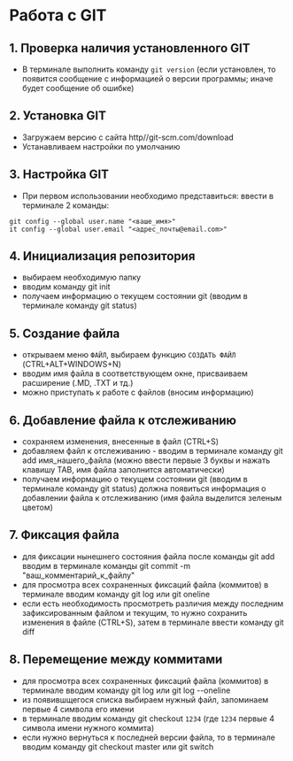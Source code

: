 # Работа с GIT

## 1. Проверка наличия установленного GIT
* В терминале выполнить команду `git version` (если установлен, то появится сообщение с информацией о версии программы; иначе будет сообщение об ошибке)

## 2. Установка GIT
* Загружаем версию с сайта http//git-scm.com/download
* Устанавливаем настройки по умолчанию

## 3. Настройка GIT

* При первом использовании необходимо представиться: 
ввести в терминале 2 команды:
```
git config --global user.name "<ваше_имя>"
it config --global user.email "<адрес_почты@email.com>"
```
## 4. Инициализация репозитория

* выбираем необходимую папку
* вводим команду git init
* получаем информацию о текущем состоянии git (вводим в терминале команду git status)

## 5. Создание файла
* открываем меню `ФАЙЛ`, выбираем функцию `СОЗДАТЬ ФАЙЛ` (CTRL+ALT+WINDOWS+N)
* вводим имя файла в соответствующем окне, присваиваем расширение (.MD, .TXT и тд.)
* можно приступать к работе с файлов (вносим информацию)

## 6. Добавление файла к отслеживанию

* сохраняем изменения, внесенные в файл (CTRL+S)
* добавляем файл к отслеживанию - вводим в терминале команду git add имя_нашего_файла (можно ввести первые 3 буквы и нажать клавишу TAB, имя файла заполнится автоматически)  
* получаем информацию о текущем состоянии git (вводим в терминале команду git status) должна появиться информация о добавлении файла к отслеживанию (имя файла выделится зеленым цветом)

## 7. Фиксация файла

* для  фиксации нынешнего состояния файла после команды git add вводим в терминале команды git commit -m "ваш_комментарий_к_файлу"
* для просмотра всех сохраненных фиксаций файла (коммитов) в терминале вводим команду git log или git oneline
* если есть необходимость просмотреть различия между последним зафиксированным файлом и текущим, то нужно сохранить изменения в файле (CTRL+S), затем в терминале ввести команду git diff 


## 8. Перемещение между коммитами

* для просмотра всех сохраненных фиксаций файла (коммитов) в терминале вводим команду git log или git log --oneline
* из появившщегося списка выбираем нужный файл, запоминаем первые 4 символа его имени
* в терминале вводим команду git checkout `1234` (где `1234` первые 4 символа имени нужного коммита)
* если нужно вернуться к последней версии файла, то в терминале вводим команду git checkout master или git switch
